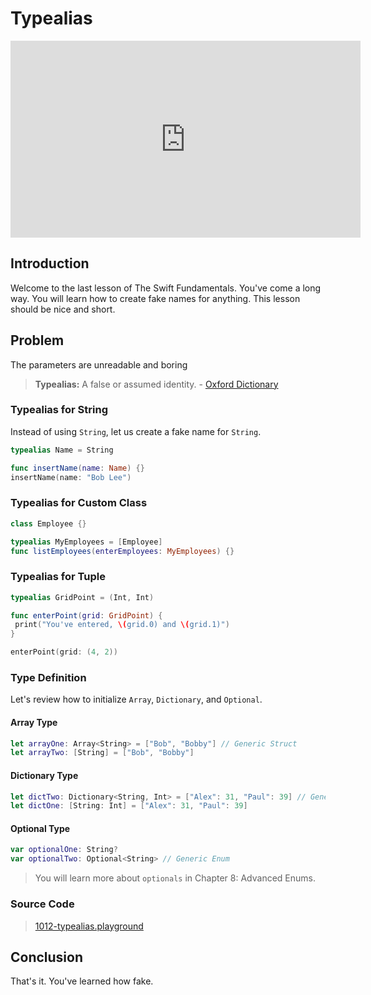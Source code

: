 # Typealias
<div align="center">
<iframe width="560" height="315" src="https://www.youtube.com/embed/ynzHwLGZqj4" frameborder="0" allowfullscreen></iframe>
</div>


## Introduction
Welcome to the last lesson of The Swift Fundamentals. You've come a long way. You will learn how to create fake names for anything. This lesson should be nice and short.

## Problem
The parameters are unreadable and boring

> **Typealias:** A false or assumed identity. - [Oxford Dictionary]

[Oxford Dictionary]: https://en.oxforddictionaries.com/definition/alias

### Typealias for String
Instead of using `String`, let us create a fake name for `String`.

```swift
typealias Name = String

func insertName(name: Name) {}
insertName(name: "Bob Lee")
```

### Typealias for Custom Class
```swift
class Employee {}

typealias MyEmployees = [Employee]
func listEmployees(enterEmployees: MyEmployees) {}
```
### Typealias for Tuple
```swift
typealias GridPoint = (Int, Int)

func enterPoint(grid: GridPoint) {
 print("You've entered, \(grid.0) and \(grid.1)")
}

enterPoint(grid: (4, 2))
```

### Type Definition
Let's review how to initialize `Array`, `Dictionary`, and `Optional`.

#### Array Type
```swift
let arrayOne: Array<String> = ["Bob", "Bobby"] // Generic Struct
let arrayTwo: [String] = ["Bob", "Bobby"]
```

#### Dictionary Type
```swift
let dictTwo: Dictionary<String, Int> = ["Alex": 31, "Paul": 39] // Generic Struct
let dictOne: [String: Int] = ["Alex": 31, "Paul": 39]
```

#### Optional Type
```swift
var optionalOne: String?
var optionalTwo: Optional<String> // Generic Enum
```

> You will learn more about `optionals` in Chapter 8: Advanced Enums.

### Source Code
> [1012-typealias.playground](https://www.dropbox.com/sh/5jiv6ej415gezlu/AAD2f0aHGRRnZPfsw_VqTvVOa?dl=0)

## Conclusion
That's it. You've learned how fake.

